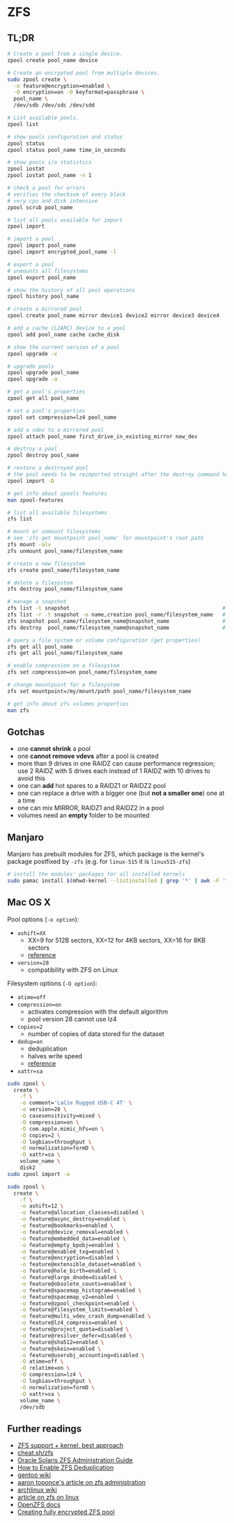 # ZFS

## TL;DR

```sh
# Create a pool from a single device.
zpool create pool_name device

# Create an encrypted pool from multiple devices.
sudo zpool create \
  -o feature@encryption=enabled \
  -O encryption=on -O keyformat=passphrase \
  pool_name \
  /dev/sdb /dev/sdc /dev/sdd

# List available pools.
zpool list

# show pools configuration and status
zpool status
zpool status pool_name time_in_seconds

# show pools i/o statistics
zpool iostat
zpool iostat pool_name -n 1

# check a pool for errors
# verifies the checksum of every block
# very cpu and disk intensive
zpool scrub pool_name

# list all pools available for import
zpool import

# import a pool
zpool import pool_name
zpool import encrypted_pool_name -l

# export a pool
# unmounts all filesystems
zpool export pool_name

# show the history of all pool operations
zpool history pool_name

# create a mirrored pool
zpool create pool_name mirror device1 device2 mirror device3 device4

# add a cache (L2ARC) device to a pool
zpool add pool_name cache cache_disk

# show the current version of a pool
zpool upgrade -v

# upgrade pools
zpool upgrade pool_name
zpool upgrade -a

# get a pool's properties
zpool get all pool_name

# set a pool's properties
zpool set compression=lz4 pool_name

# add a vdev to a mirrored pool
zpool attach pool_name first_drive_in_existing_mirror new_dev

# destroy a pool
zpool destroy pool_name

# restore a destroyed pool
# the pool needs to be reimported straight after the destroy command has been issued
zpool import -D

# get info about zpools features
man zpool-features

# list all available filesystems
zfs list

# mount or unmount filesystems
# see 'zfs get mountpoint pool_name' for mountpoint's root path
zfs mount -alv
zfs unmount pool_name/filesystem_name

# create a new filesystem
zfs create pool_name/filesystem_name

# delete a filesystem
zfs destroy pool_name/filesystem_name

# manage a snapshot
zfs list -t snapshot                                                 # list all
zfs list -r -t snapshot -o name,creation pool_name/filesystem_name   # list recursively for a given volume, output only name and creation date
zfs snapshot pool_name/filesystem_name@snapshot_name                 # create
zfs destroy  pool_name/filesystem_name@snapshot_name                 # destroy

# query a file system or volume configuration (get properties)
zfs get all pool_name
zfs get all pool_name/filesystem_name

# enable compression on a filesystem
zfs set compression=on pool_name/filesystem_name

# change mountpoint for a filesystem
zfs set mountpoint=/my/mount/path pool_name/filesystem_name

# get info about zfs volumes properties
man zfs
```

## Gotchas

- one **cannot shrink** a pool
- one **cannot remove vdevs** after a pool is created
- more than 9 drives in one RAIDZ can cause performance regression; use 2 RAIDZ with 5 drives each instead of 1 RAIDZ with 10 drives to avoid this
- one can **add** hot spares to a RAIDZ1 or RAIDZ2 pool
- one can replace a drive with a bigger one (but **not a smaller one**) one at a time
- one can mix MIRROR, RAIDZ1 and RAIDZ2 in a pool
- volumes need an **empty** folder to be mounted

## Manjaro

Manjaro has prebuilt modules for ZFS, which package is the kernel's package postfixed by `-zfs` (e.g. for `linux-515` it is `linux515-zfs`)

```sh
# install the modules' packages for all installed kernels
sudo pamac install $(mhwd-kernel --listinstalled | grep '*' | awk -F '* ' '{print $2}' | xargs -I {} echo {}-zfs)
```

## Mac OS X

Pool options (`-o option`):

* `ashift=XX`
  * XX=9 for 512B sectors, XX=12 for 4KB sectors, XX=16 for 8KB sectors
  * [reference](http://open-zfs.org/wiki/Performance_tuning#Alignment_Shift_.28ashift.29)
* `version=28`
  * compatibility with ZFS on Linux

Filesystem options (`-O option`):

* `atime=off`
* `compression=on`
  * activates compression with the default algorithm
  * pool version 28 cannot use lz4
* `copies=2`
  * number of copies of data stored for the dataset
* `dedup=on`
  * deduplication
  * halves write speed
  * [reference](http://open-zfs.org/wiki/Performance_tuning#Deduplication)
* `xattr=sa`

```sh
sudo zpool \
  create \
    -f \
    -o comment='LaCie Rugged USB-C 4T' \
    -o version=28 \
    -O casesensitivity=mixed \
    -O compression=on \
    -O com.apple.mimic_hfs=on \
    -O copies=2 \
    -O logbias=throughput \
    -O normalization=formD \
    -O xattr=sa \
    volume_name \
    disk2
sudo zpool import -a
```

```sh
sudo zpool \
  create \
    -f \
    -o ashift=12 \
    -o feature@allocation_classes=disabled \
    -o feature@async_destroy=enabled \
    -o feature@bookmarks=enabled \
    -o feature@device_removal=enabled \
    -o feature@embedded_data=enabled \
    -o feature@empty_bpobj=enabled \
    -o feature@enabled_txg=enabled \
    -o feature@encryption=disabled \
    -o feature@extensible_dataset=enabled \
    -o feature@hole_birth=enabled \
    -o feature@large_dnode=disabled \
    -o feature@obsolete_counts=enabled \
    -o feature@spacemap_histogram=enabled \
    -o feature@spacemap_v2=enabled \
    -o feature@zpool_checkpoint=enabled \
    -o feature@filesystem_limits=enabled \
    -o feature@multi_vdev_crash_dump=enabled \
    -o feature@lz4_compress=enabled \
    -o feature@project_quota=disabled \
    -o feature@resilver_defer=disabled \
    -o feature@sha512=enabled \
    -o feature@skein=enabled \
    -o feature@userobj_accounting=disabled \
    -O atime=off \
    -O relatime=on \
    -O compression=lz4 \
    -O logbias=throughput \
    -O normalization=formD \
    -O xattr=sa \
    volume_name \
    /dev/sdb
```

## Further readings

- [ZFS support + kernel, best approach]
- [cheat.sh/zfs]
- [Oracle Solaris ZFS Administration Guide]
- [How to Enable ZFS Deduplication]
- [gentoo wiki]
- [aaron toponce's article on zfs administration]
- [archlinux wiki]
- [article on zfs on linux]
- [OpenZFS docs]
- [Creating fully encrypted ZFS pool]

[aaron toponce's article on zfs administration]: https://pthree.org/2012/12/04/zfs-administration-part-i-vdevs/
[archlinux wiki]: https://wiki.archlinux.org/title/ZFS
[article on zfs on linux]: https://blog.heckel.io/2017/01/08/zfs-encryption-openzfs-zfs-on-linux
[cheat.sh/zfs]: https://cheat.sh/zfs
[creating fully encrypted zfs pool]: https://timor.site/2021/11/creating-fully-encrypted-zfs-pool/
[gentoo wiki]: https://wiki.gentoo.org/wiki/ZFS
[how to enable zfs deduplication]: https://linuxhint.com/zfs-deduplication/
[openzfs docs]: https://openzfs.github.io/openzfs-docs/
[oracle solaris zfs administration guide]: https://docs.oracle.com/cd/E19253-01/819-5461/index.html
[zfs support + kernel, best approach]: https://forum.manjaro.org/t/zfs-support-kernel-best-approach/33329/2
